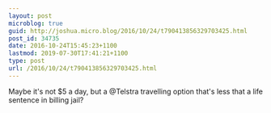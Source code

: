 ```yaml
---
layout: post
microblog: true
guid: http://joshua.micro.blog/2016/10/24/t790413856329703425.html
post_id: 34735
date: 2016-10-24T15:45:23+1100
lastmod: 2019-07-30T17:41:21+1100
type: post
url: /2016/10/24/t790413856329703425.html
---
```

Maybe it's not $5 a day, but a @Telstra travelling option that's less that a life sentence in billing jail?
